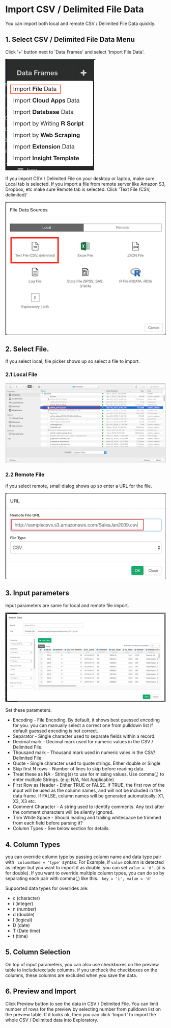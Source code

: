 # Import CSV / Delimited File Data

You can import both local and remote CSV / Delimited File Data quickly.

## 1. Select CSV / Delimited File Data Menu

Click '+' button next to 'Data Frames' and select 'Import File Data'.

![](images/import-file-data.png)

If you import CSV / Delimited File on your desktop or laptop, make sure Local tab is selected. If you import a file from remote server like Amazon S3, Dropbox, etc make sure Remote tab is selected. Click 'Text File (CSV, delimited)'

![](images/csv-select.png)

## 2. Select File.
If you select local, file picker shows up so select a file to import.
### 2.1 Local File

![](images/local-file-picker-csv.png)

### 2.2 Remote File
if you select remote, small dialog shows up so enter a URL for the file.

![](images/import-remote-csv-url.png)


## 3. Input parameters

Input parameters are same for local and remote file import.

![](images/import-csv-dialog.png)

Set these parameters.

* Encoding - File Encoding. By default, it shows best guessed encoding for you. you can manually select a correct one from pulldown list if default guessed encoding is not correct.
* Separator - Single character used to separate fields within a record.
* Decimal mark - Decimal mark used for numeric values in the CSV / Delimited File.
* Thousand mark - Thousand mark used in numeric vales in the CSV/ Delimited File
* Quote - Single character used to quote strings. Either double or Single
* Skip first N rows - Number of lines to skip before reading data.
* Treat these as NA - String(s) to use for missing values. Use comma(,) to enter multiple Strings. (e.g: N/A, Not Applicable)
* First Row as Header - Either TRUE or FALSE.
If TRUE, the first row of the input will be used as the column names, and will not be included in the data frame. If FALSE, column names will be generated automatically: X1, X2, X3 etc.
* Comment Character - A string used to identify comments. Any text after the comment characters will be silently ignored.
* Trim White Space - Should leading and trailing whitespace be trimmed from each field before parsing it?
* Column Types - See below section for details.

## 4. Column Types

you can override column type by passing column name and data type pair with ` columnName = 'type'` syntax.
For Example, if `value` column is detected as integer but you want to import it as double, you can set `value = 'd'`. (d is for double). If you want to override multiple column types, you can do so by separating each pair with comma(,) like this. ` key = 'i', value = 'd'` 

Supported data types for overrides are:

- c (character)
- i (integer)
- n (number)
- d (double)
- l (logical)
- D (date)
- T (Date time)
- t (time)


## 5. Column Selection

On top of input parameters, you can also use checkboxes on the preview table to include/exclude columns. if you uncheck the checkboxes on the columns, these columns are excluded when you save the data. 

## 6. Preview and Import

Click Preview button to see the data in CSV / Delimited File. You can limit number of rows for the preview by selecting number from pulldown list on the preview table. If it looks ok, then you can click 'Import' to import the whole CSV / Delimited data into Exploratory.
